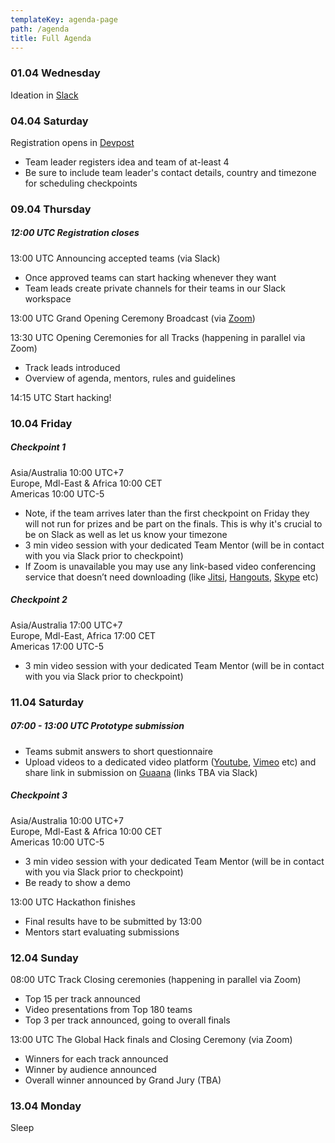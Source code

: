```yaml
---
templateKey: agenda-page
path: /agenda
title: Full Agenda
---
```

### **01.04 Wednesday**

Ideation in [Slack](https://theglobalhack.com/slack)

### **04.04 Saturday**

Registration opens in [Devpost](theglobalhack.devpost.com)

* Team leader registers idea and team of at-least 4
* Be sure to include team leader's contact details, country and timezone for scheduling checkpoints

### **09.04 Thursday**

##### 12:00 UTC Registration closes

13:00 UTC Announcing accepted teams (via Slack)

* Once approved teams can start hacking whenever they want
* Team leads create private channels for their teams in our Slack workspace

13:00 UTC Grand Opening Ceremony Broadcast (via [Zoom](https://zoom.us/))

13:30 UTC Opening Ceremonies for all Tracks (happening in parallel via Zoom)

* Track leads introduced
* Overview of agenda, mentors, rules and guidelines

14:15 UTC Start hacking!

### **10.04 Friday**

##### **Checkpoint 1**

Asia/Australia 10:00 UTC+7\
Europe, Mdl-East & Africa 10:00 CET\
Americas 10:00 UTC-5

* Note, if the team arrives later than the first checkpoint on Friday they will not run for prizes and be part on the finals. This is why it's crucial to be on Slack as well as let us know your timezone
* 3 min video session with your dedicated Team Mentor (will be in contact with you via Slack prior to checkpoint)
* If Zoom is unavailable you may use any link-based video conferencing service that doesn’t need downloading (like [Jitsi](https://meet.jit.si/), [Hangouts](https://hangouts.google.com/webchat/start), [Skype](https://www.skype.com/en/) etc)

##### **Checkpoint 2**

Asia/Australia 17:00 UTC+7\
Europe, Mdl-East, Africa 17:00 CET\
Americas 17:00 UTC-5

* 3 min video session with your dedicated Team Mentor (will be in contact with you via Slack prior to checkpoint)

### **11.04 Saturday**

##### 07:00 - 13:00 UTC Prototype submission

* Teams submit answers to short questionnaire
* Upload videos to a dedicated video platform ([Youtube](https://youtube.com), [Vimeo](https://vimeo.com) etc) and share link in submission on [Guaana](https://guaana.com) (links TBA via Slack)

##### **Checkpoint 3**

Asia/Australia 10:00 UTC+7\
Europe, Mdl-East & Africa 10:00 CET\
Americas 10:00 UTC-5

* 3 min video session with your dedicated Team Mentor (will be in contact with you via Slack prior to checkpoint)
* Be ready to show a demo

13:00 UTC Hackathon finishes

* Final results have to be submitted by 13:00
* Mentors start evaluating submissions

### **12.04 Sunday**

08:00 UTC Track Closing ceremonies (happening in parallel via Zoom)

* Top 15 per track announced
* Video presentations from Top 180 teams
* Top 3 per track announced, going to overall finals

13:00 UTC The Global Hack finals and Closing Ceremony (via Zoom)

* Winners for each track announced
* Winner by audience announced
* Overall winner announced by Grand Jury (TBA)

### **13.04 Monday**

Sleep